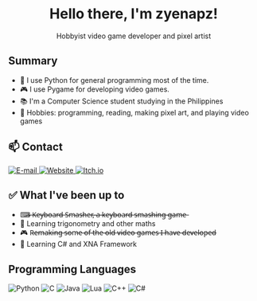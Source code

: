 <h1 align="center">
  Hello there, I'm zyenapz!
</h1>
<p align="center">
  Hobbyist video game developer and pixel artist
</p>

## Summary
- 🐍 I use Python for general programming most of the time.
- 🎮 I use Pygame for developing video games.
- 📚 I'm a Computer Science student studying in the Philippines
- 💪 Hobbies: programming, reading, making pixel art, and playing video games

## 📫 Contact
<p>
  <a href="mailto:zyenapz@gmail.com">
    <img alt="E-mail" src="https://img.shields.io/badge/-E mail-red?style=for-the-badge" />
  </a>
  <a href="https://zyenapz.github.io">
    <img alt="Website" src="https://img.shields.io/badge/-Website-green?style=for-the-badge" />
  </a>
  <a href="https://zyenapz.itch.io">
    <img alt="Itch.io" src="https://img.shields.io/badge/-Itch.io-blue?style=for-the-badge" />
  </a>
</p>

## ✅ What I've been up to
- ⌨̶️̶ ̶K̶e̶y̶b̶o̶a̶r̶d̶ ̶S̶m̶a̶s̶h̶e̶r̶,̶ ̶a̶ ̶k̶e̶y̶b̶o̶a̶r̶d̶ ̶s̶m̶a̶s̶h̶i̶n̶g̶ ̶g̶a̶m̶e̶
- 🧮 Learning trigonometry and other maths
- 🎮 R̶e̶m̶a̶k̶i̶n̶g̶ ̶s̶o̶m̶e̶ ̶o̶f̶ ̶t̶h̶e̶ ̶o̶l̶d̶ ̶v̶i̶d̶e̶o̶ ̶g̶a̶m̶e̶s̶ ̶I̶ ̶h̶a̶v̶e̶ ̶d̶e̶v̶e̶l̶o̶p̶e̶d̶
- 🧮 Learning C# and XNA Framework

## Programming Languages
<p>
  <img alt="Python" src="https://img.shields.io/badge/-Python-yellow?style=for-the-badge&logo=python" />
  <img alt="C" src="https://img.shields.io/badge/-C-purple?style=for-the-badge&logo=c" />
  <img alt="Java" src="https://img.shields.io/badge/-Java-red?style=for-the-badge&logo=java" />
  <img alt="Lua" src="https://img.shields.io/badge/-Lua-green?style=for-the-badge&logo=lua" />
  <img alt="C++" src="https://img.shields.io/badge/-C%2B%2B-orange?style=for-the-badge&logo=" />
  <img alt="C#" src="https://img.shields.io/badge/-C%23-blue?style=for-the-badge" />
</p>

<!--
**zyenapz/zyenapz** is a ✨ _special_ ✨ repository because its `README.md` (this file) appears on your GitHub profile.

Here are some ideas to get you started:

- 🔭 I’m currently working on ...
- 🌱 I’m currently learning ...
- 👯 I’m looking to collaborate on ...
- 🤔 I’m looking for help with ...
- 💬 Ask me about ...
- 📫 How to reach me: ...
- 😄 Pronouns: ...
- ⚡ Fun fact: ...
-->
